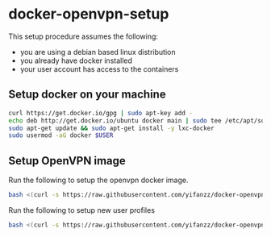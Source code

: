 # docker-openvpn-setup

This setup procedure assumes the following:

* you are using a debian based linux distribution
* you already have docker installed
* your user account has access to the containers

## Setup docker on your machine

```bash
curl https://get.docker.io/gpg | sudo apt-key add -
echo deb http://get.docker.io/ubuntu docker main | sudo tee /etc/apt/sources.list.d/docker.list
sudo apt-get update && sudo apt-get install -y lxc-docker
sudo usermod -aG docker $USER
```

## Setup OpenVPN image

Run the following to setup the openvpn docker image.

```bash
bash <(curl -s https://raw.githubusercontent.com/yifanzz/docker-openvpn-setup/master/generate_new_vpn_profile.sh)
```

Run the following to setup new user profiles

```bash
bash <(curl -s https://raw.githubusercontent.com/yifanzz/docker-openvpn-setup/master/setup_openvpn.sh) PROFILE_NAME
```
